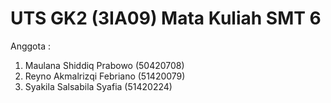# UTS GK2 (3IA09) Mata Kuliah SMT 6

Anggota : 
1. Maulana Shiddiq Prabowo (50420708)
2. Reyno Akmalrizqi Febriano (51420079)
3. Syakila Salsabila Syafia (51420224)
